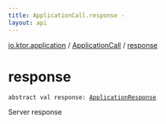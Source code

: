 ```yaml
---
title: ApplicationCall.response - 
layout: api
---
```


<div class='api-docs-breadcrumbs'><a href="../index.html">io.ktor.application</a> / <a href="index.html">ApplicationCall</a> / <a href="./response.html">response</a></div>

# response

<div class="signature"><code><span class="keyword">abstract</span> <span class="keyword">val </span><span class="identifier">response</span><span class="symbol">: </span><a href="../../io.ktor.response/-application-response/index.html"><span class="identifier">ApplicationResponse</span></a></code></div>

Server response

